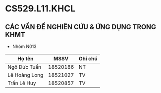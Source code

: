 # CS529.L11.KHCL

## CÁC VẤN ĐỀ NGHIÊN CỨU & ỨNG DỤNG TRONG KHMT
- Nhóm N013

| Họ tên | MSSV | Ghi chú |
|--------------|-------|------|
| Ngô Đức Tuấn | 18520186 | NT |
| Lê Hoàng Long | 18521027 | TV |
| Trần Lê Huy | 18520857 | TV |
